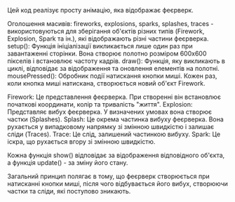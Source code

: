 Цей код реалізує просту анімацію, яка відображає феєрверк.

Оголошення масивів: fireworks, explosions, sparks, splashes, traces - використовуються для зберігання об'єктів різних типів (Firework, Explosion, Spark та ін.), які відображають різні частини феєрверка.
setup(): Функція ініціалізації викликається лише один раз при завантаженні сторінки. Вона створює полотно розміром 600x600 пікселів і встановлює частоту кадрів.
draw(): Функція, яку викликають в циклі, відповідає за відображення та оновлення елементів на полотні.
mousePressed(): Обробник події натискання кнопки миші. Кожен раз, коли кнопка миші натискана, створюється новий об'єкт Firework.

Firework: Це представлення феєрверка. При створенні він встановлює початкові координати, колір та тривалість "життя".
Explosion: Представляє вибух феєрверка. У визначених умовах вона створює частки (Splashes).
Splash: Це окрема частинка вибуху феєрверка. Вона рухається у випадковому напрямку зі змінною швидкістю і залишає сліди (Traces).
Trace: Це слід, залишений частинкою вибуху.
Spark: Це іскра, що рухається вгору зі змінною швидкістю.

Кожна функція show() відповідає за відображення відповідного об'єкта, а функція update() - за зміну його стану.

Загальний принцип полягає в тому, що феєрверк створюється при натисканні кнопки миші, після чого відбувається його вибух, створюючи частки та сліди, які поступово зникають.
